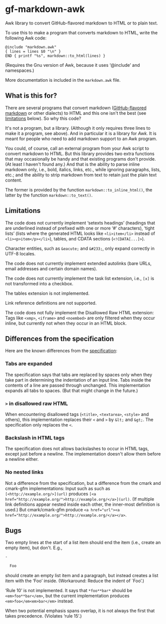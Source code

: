 # gf-markdown-awk
Awk library to convert GitHub-flavored markdown to HTML or to plain text.

To use this to make a program that converts markdown to HTML, write the following Awk code:

    @include "markdown.awk"
    { lines = lines $0 "\n" }
    END { printf "%s", markdown::to_html(lines) }

(Requires the Gnu version of Awk, because it uses ‘@include’ and namespaces.)

More documentation is included in the `markdown.awk` file.

## What is this for?
There are several programs that convert markdown ([GitHub-flavored markdown](https://github.github.com/gfm/) or other dialects) to HTML and this one isn't the best (see [limitations](#limitations) below). So why this code?

It's not a program, but a library. (Although it only requires three lines to make it a program, see above). And in particular it is a library for *Awk.* It is meant for people who need to add markdown support to an Awk program.

You could, of course, call an external program from your Awk script to convert markdown to HTML. But this library provides two extra functions that may occasionally be handy and that existing programs don't provide. (At least I haven't found any.) And that is the ability to parse inline markdown only, i.e., bold, italics, links, etc., while ignoring paragraphs, lists, etc.; and the ability to strip markdown from text to retain just the plain text content.

The former is provided by the function `markdown::to_inline_html()`, the latter by the function `markdown::to_text()`.

## Limitations

The code does not currently implement ‘setexts headings’ (headings that are underlined instead of prefixed with one or more ‘#’ characters), ‘tight lists’ (lists where the generated HTML looks like `<li>item</li>` instead of `<li><p>item</p></li>`), tables, and CDATA sections (`<!CDATA[...]>`).

Character entities, such as `&eacute;` and `&#233;`, only expand correctly in UTF-8 locales.

The code does not currently implement extended autolinks (bare URLs, email addresses and certain domain names).

The code does not currently implement the task list extension, i.e., `[x]` is not transformed into a checkbox.

The tables extension is not implemented.

Link reference definitions are not supported.

The code does not fully implement the Disallowed Raw HTML extension: Tags like `<xmp>`, `<iframe>` and `<noembed>` are only filtered when they occur inline, but currently not when they occur in an HTML block.

## Differences from the specification

Here are the known differences from the [specification](https://github.github.com/gfm/):

### Tabs are expanded

The specification says that tabs are replaced by spaces only when they take part in determining the indentation of an input line. Tabs inside the contents of a line are passed through unchanged. This implementation expands all tabs to spaces. (But that might change in the future.)

### `>` in disallowed raw HTML

When encountering disallowed tags (`<title>`, `<textarea>`, `<style>` and others), this implementation replaces their `<` and `>` by `&lt;` and `&gt;`. The specification only replaces the `<`.

### Backslash in HTML tags

The specification does not allows backslashes to occur in HTML tags, except just before a newline. The implementation doesn't allow them before a newline either.

### No nested links

Not a difference from the specification, but a difference from the cmark and cmark-gfm implementations: Input such as such as `[<http://example.org/>](url)` produces `[<a href="http://example.org/">http://example.org/</a>](url)`. (If multiple link definitions appear nested inside each other, the inner-most definition is used.) But cmark/cmark-gfm produce `<a href="url"><a href="http://example.org/">http://example.org/</a></a>`.


## Bugs

Two empty lines at the start of a list item should end the item (i.e., create an empty item), but don't. E.g.,

``` markdown
-

  Foo
```

should create an empty list item and a paragraph, but instead creates a list item with the ‘Foo’ inside. (Workaround: Reduce the indent of `Foo’.)

‘Rule 10’ is not implemented. It says that `*foo**bar*` should be `<em>foo**bar</em>`, but the current implementation produces `<em>foo</em<em>bar</em>` instead.

When two potential emphasis spans overlap, it is not always the first that takes precedence. (Violates ‘rule 15’.)

